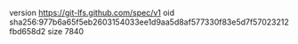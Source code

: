version https://git-lfs.github.com/spec/v1
oid sha256:977b6a65f5eb2603154033ee1d9aa5d8af577330f83e5d7f57023212fbd658d2
size 7840
